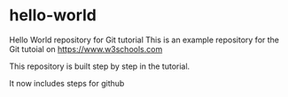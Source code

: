# hello-world
Hello World repository for Git tutorial
This is an example repository for the Git tutoial on https://www.w3schools.com

This repository is built step by step in the tutorial.


It now includes steps for github

